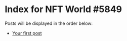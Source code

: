 # Index for NFT World #5849
Posts will be displayed in the order below:

- [Your first post](./001-first.md)

